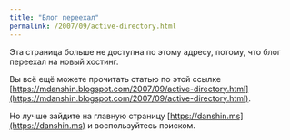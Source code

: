 ```yaml
---
title: "Блог переехал"
permalink: /2007/09/active-directory.html
---
```

Эта страница больше не доступна по этому адресу, потому, что блог переехал на новый хостинг.

Вы всё ещё можете прочитать статью по этой ссылке [https://mdanshin.blogspot.com/2007/09/active-directory.html](https://mdanshin.blogspot.com/2007/09/active-directory.html).

Но лучше зайдите на главную страницу [https://danshin.ms](https://danshin.ms) и воспользуйтесь поиском.